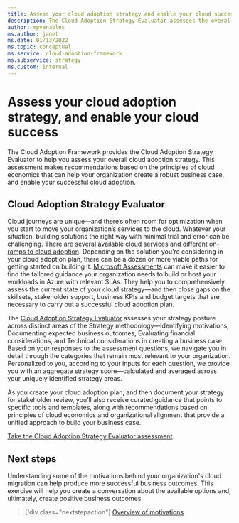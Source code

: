 ```yaml
---
title: Assess your cloud adoption strategy and enable your cloud success
description: The Cloud Adoption Strategy Evaluator assesses the overall state of your cloud adoption strategy, helps your organization create a robust business case, and enables your successful cloud adoption.
author: mpvenables
ms.author: janet
ms.date: 01/13/2022
ms.topic: conceptual
ms.service: cloud-adoption-framework
ms.subservice: strategy
ms.custom: internal
---
```


# Assess your cloud adoption strategy, and enable your cloud success

The Cloud Adoption Framework provides the Cloud Adoption Strategy Evaluator to help you assess your overall cloud adoption strategy. This assessment makes recommendations based on the principles of cloud economics that can help your organization create a robust business case, and enable your successful cloud adoption.

## Cloud Adoption Strategy Evaluator

Cloud journeys are unique—and there’s often room for optimization when you start to move your organization’s services to the cloud. Whatever your situation, building solutions the right way with minimal trial and error can be challenging. There are several available cloud services and different [on-ramps to cloud adoption](../ready/landing-zone/landing-zone-journey.md). Depending on the solution you’re considering in your cloud adoption plan, there can be a dozen or more viable paths for getting started on building it. [Microsoft Assessments](https://aka.ms/adopt/assess) can make it easier to find the tailored guidance your organization needs to build or host your workloads in Azure with relevant SLAs. They help you to comprehensively assess the current state of your cloud strategy—and then close gaps on the skillsets, stakeholder support, business KPIs and budget targets that are necessary to carry out a successful cloud adoption plan.  

The [Cloud Adoption Strategy Evaluator](https://docs.microsoft.com/assessments/?mode=pre-assessment&id=8fefc6d5-97ac-42b3-8e97-d82701e55bab) assesses your strategy posture across distinct areas of the Strategy methodology—Identifying motivations, Documenting expected business outcomes, Evaluating financial considerations, and Technical considerations in creating a business case. Based on your responses to the assessment questions, we navigate you in detail through the categories that remain most relevant to your organization. Personalized to you, according to your inputs for each question, we provide you with an aggregate strategy score—calculated and averaged across your uniquely identified strategy areas.  

As you create your cloud adoption plan, and then document your strategy for stakeholder review, you’ll also receive curated guidance that points to specific tools and templates, along with recommendations based on principles of cloud economics and organizational alignment that provide a unified approach to build your business case.

[Take the Cloud Adoption Strategy Evaluator assessment](https://docs.microsoft.com/assessments/?mode=pre-assessment&id=8fefc6d5-97ac-42b3-8e97-d82701e55bab).

## Next steps

Understanding some of the motivations behind your organization's cloud migration can help produce more successful business outcomes. This exercise will help you create a conversation about the available options and, ultimately, create positive business outcomes.

> [!div class="nextstepaction"]
> [Overview of motivations](./motivations.md)
